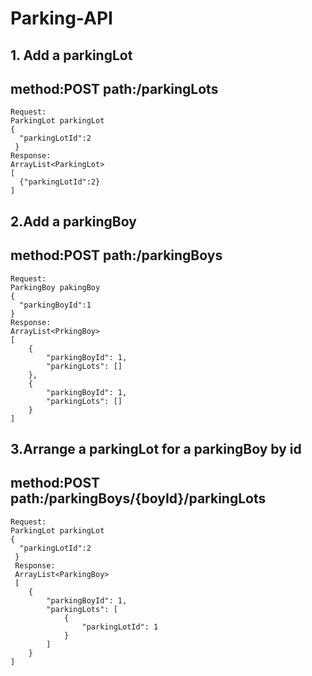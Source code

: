 # Parking-API

## 1. Add a parkingLot  
## method:POST  path:/parkingLots 
``` 
Request:
ParkingLot parkingLot
{
  "parkingLotId":2
 }
Response:
ArrayList<ParkingLot>
[
  {"parkingLotId":2}
]
```

## 2.Add a parkingBoy 
## method:POST path:/parkingBoys
```
Request:
ParkingBoy pakingBoy
{
  "parkingBoyId":1
}
Response:
ArrayList<PrkingBoy>
[
    {
        "parkingBoyId": 1,
        "parkingLots": []
    },
    {
        "parkingBoyId": 1,
        "parkingLots": []
    }
]
```

## 3.Arrange a parkingLot for a parkingBoy by id
## method:POST path:/parkingBoys/{boyId}/parkingLots
```
Request:
ParkingLot parkingLot
{
  "parkingLotId":2
 }
 Response:
 ArrayList<ParkingBoy>
 [
    {
        "parkingBoyId": 1,
        "parkingLots": [
            {
                "parkingLotId": 1
            }
        ]
    }
]
